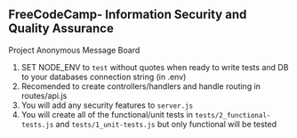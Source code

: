 ## **FreeCodeCamp**- Information Security and Quality Assurance

Project Anonymous Message Board

1. SET NODE_ENV to `test` without quotes when ready to write tests and DB to your databases connection string (in .env)
2. Recomended to create controllers/handlers and handle routing in routes/api.js
3. You will add any security features to `server.js`
4. You will create all of the functional/unit tests in `tests/2_functional-tests.js` and `tests/1_unit-tests.js` but only functional will be tested
